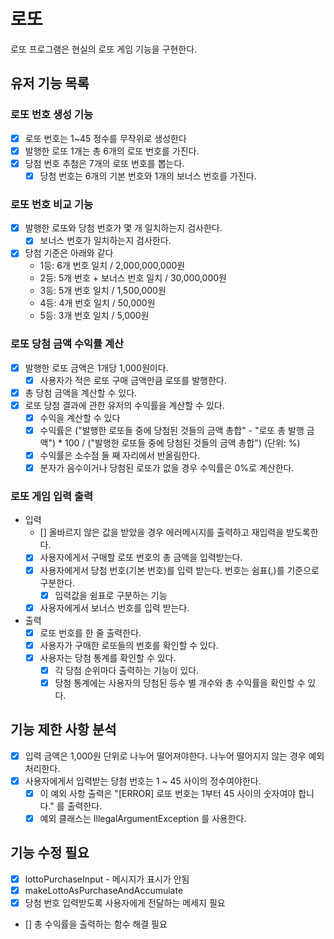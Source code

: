 # 로또
로또 프로그램은 현실의 로또 게임 기능을 구현한다.

## 유저 기능 목록
### 로또 번호 생성 기능
- [X] 로또 번호는 1~45 정수를 무작위로 생성한다
- [X] 발행한 로또 1개는 총 6개의 로또 번호를 가진다.
- [X] 당첨 번호 추첨은 7개의 로또 번호를 뽑는다.
    - [X] 당첨 번호는 6개의 기본 번호와 1개의 보너스 번호를 가진다.
### 로또 번호 비교 기능
- [X] 발행한 로또와 당첨 번호가 몇 개 일치하는지 검사한다.
  - [X] 보너스 번호가 일치하는지 검사한다.
- [X] 당첨 기준은 아래와 같다
    - 1등: 6개 번호 일치 / 2,000,000,000원
    - 2등: 5개 번호 + 보너스 번호 일치 / 30,000,000원
    - 3등: 5개 번호 일치 / 1,500,000원
    - 4등: 4개 번호 일치 / 50,000원
    - 5등: 3개 번호 일치 / 5,000원
### 로또 당첨 금액 수익률 계산
- [X] 발행한 로또 금액은 1개당 1,000원이다.
    - [X] 사용자가 적은 로또 구매 금액만큼 로또를 발행한다.
- [X] 총 당첨 금액을 계산할 수 있다.
- [X] 로또 당첨 결과에 관한 유저의 수익률을 계산할 수 있다.
    - [X] 수익을 계산할 수 있다
    - [X] 수익률은 ("발행한 로또들 중에 당첨된 것들의 금액 총합" - "로또 총 발행 금액") * 100 / ("발행한 로또들 중에 당첨된 것들의 금액 총합") (단위: %)
    - [X] 수익률은 소수점 둘 째 자리에서 반올림한다.
    - [X] 분자가 음수이거나 당첨된 로또가 없을 경우 수익률은 0%로 계산한다.
### 로또 게임 입력 출력
- 입력
    - [] 올바르지 않은 값을 받았을 경우 에러메시지를 출력하고 재입력을 받도록한다.
    - [X] 사용자에게서 구매할 로또 번호의 총 금액을 입력받는다.
    - [X] 사용자에게서 당첨 번호(기본 번호)를 입력 받는다. 번호는 쉼표(,)를 기준으로 구분한다.
      - [X] 입력값을 쉼표로 구분하는 기능
    - [X] 사용자에게서 보너스 번호를 입력 받는다.
- 출력
   - [X] 로또 번호를 한 줄 출력한다.
   - [X] 사용자가 구매한 로또들의 번호를 확인할 수 있다.
   - [X] 사용자는 당첨 통계를 확인할 수 있다.
       - [X] 각 당첨 순위마다 출력하는 기능이 있다.
       - [X] 당첨 통계에는 사용자의 당첨된 등수 별 개수와 총 수익률을 확인할 수 있다.

## 기능 제한 사항 분석
- [X] 입력 금액은 1,000원 단위로 나누어 떨어져야한다. 나누어 떨어지지 않는 경우 예외 처리한다.
- [X] 사용자에게서 입력받는 당첨 번호는 1 ~ 45 사이의 정수여야한다.
    - [X] 이 예외 사항 출력은 "[ERROR] 로또 번호는 1부터 45 사이의 숫자여야 합니다." 를 출력한다.
    - [X] 예외 클래스는 IllegalArgumentException 를 사용한다.

## 기능 수정 필요
- [X] lottoPurchaseInput - 메시지가 표시가 안됨
- [X] makeLottoAsPurchaseAndAccumulate
- [X] 당첨 번호 입력받도록 사용자에게 전달하는 메세지 필요
- [] 총 수익률을 출력하는 함수 해결 필요